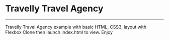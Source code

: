 # Travelly Travel Agency
---
Travelly Travel Agency example with basic HTML, CSS3, layout with Flexbox
Clone then launch index.html to view. Enjoy
